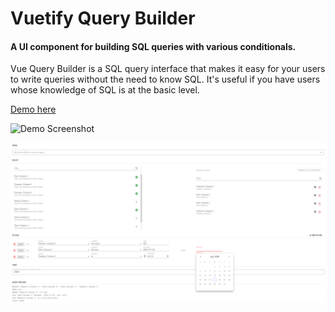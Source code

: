 Vuetify Query Builder
======


#### A UI component for building SQL queries with various conditionals.

Vue Query Builder is a SQL query interface that makes it easy for your users to write queries without the need to know SQL. It's useful if you have users whose knowledge of SQL is at the basic level.


[Demo here](https://codepen.io/TamerKhraisha/pen/abbYvjm)

![Demo Screenshot](https://raw.githubusercontent.com/dabernathy89/vue-query-builder/master/public/demo-screenshot.png "Demo screenshot")

![Alt text](src/assets/screenshot.png?raw=true "Title")

